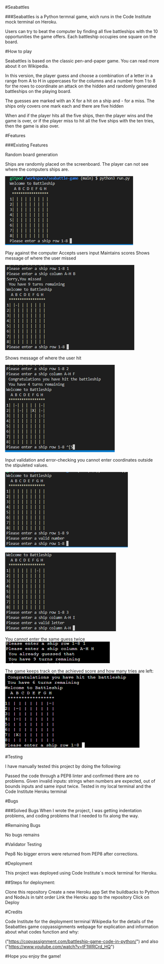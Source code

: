 #Seabattles

###Seabattles is a Python termnal game, wich runs in the Code Institute mock terminal on Heroku.

Users can try to beat the computer by finding all five battleships with the 10 opportunities the game offers. Each battleship occupies one square on the board.

#How to play

Seabattles is based on the classic pen-and-paper game. You can read more about it on Wikipedia.

In this version, the player guess and choose a combination of a letter in a range from A to H in uppercases for the columns and a number from 1 to 8 for the rows to coordinate an attack on the hidden and randomly generated battleships on the playing board.

The guesses are marked with an X for a hit on a ship and - for a miss.
The ships only covers one mark each and there are five hidden

When and if the player hits all the five ships, then the player wins and the game is over, or if the player miss to hit all the five ships with the ten tries, then the game is also over.

#Features

###Existing Features

Random board generation

Ships are randomly placed on the screenboard.
The player can not see where the computers ships are.

![image of the board before playing](images/before_playing.png)

Play against the computer
Accepts users input
Maintains scores
Shows message of where the user missed

![Image of first miss](images/first%20miss.png)

Shows message of where the user hit

![Image of first hit](images/first%20hit.png)

Input validation and error-checking
you cannot enter coordinates outside the stipuleted values. 

![Image: You must enter numbers](images/wrong%20number.png)

![Image: You must enter letters](images/wrong%20letter.png)

You cannot enter the same guess twice
![Image: You already guessed](images/already-guessed.png)

The game keeps track on the achieved score and how many tries are left:
![Image: counting a hit and how many turns left](images/counting-hit-and%20turns-left.png)


#Testing

I have manually tested this project by doing the following:

Passed the code through a PEP8 linter and confirmed there are no problems.
Given invalid inputs: strings when numbers are expected, out of bounds inputs and  same input twice.
Tested in my local terminal and the Code Institute Heroku terminal

#Bugs

###Solved Bugs
When I wrote the project, I was getting indentation problems, and coding problems that I needed to fix along the way.

#Remaining Bugs

No bugs remains

#Validator Testing

Pep8
No bigger errors were returned from PEP8 after corrections.

#Deployment

This project was deployed using Code Institute´s mock terminal for Heroku.

##Steps for deployment:

Clone this repository
Create a new Heroku app
Set the buildbacks to Python and NodeJs in taht order
Link the Heroku app to the repository
Click on Deploy

#Credits 

Code Institute for the deployment terminal
Wikipedia for the details of the Seabattles game
copyassignments webpage for explication and information about what codes function and why:

("https://copyassignment.com/battleship-game-code-in-python/") and also ("https://www.youtube.com/watch?v=tF1WRCrd_HQ")

#Hope you enjoy the game!
